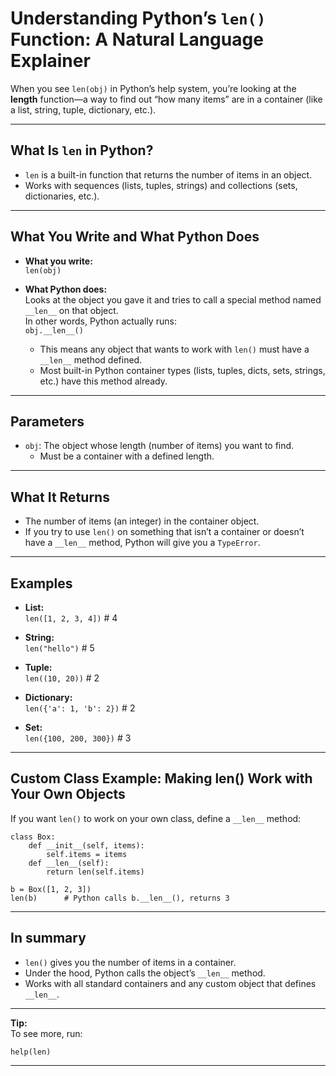 # Understanding Python’s `len()` Function: A Natural Language Explainer

When you see `len(obj)` in Python’s help system, you’re looking at the **length** function—a way to find out “how many items” are in a container (like a list, string, tuple, dictionary, etc.).

---

## What Is `len` in Python?

- `len` is a built-in function that returns the number of items in an object.
- Works with sequences (lists, tuples, strings) and collections (sets, dictionaries, etc.).

---

## What You Write and What Python Does

- **What you write:**  
    `len(obj)`

- **What Python does:**  
    Looks at the object you gave it and tries to call a special method named `__len__` on that object.  
    In other words, Python actually runs:  
    `obj.__len__()`

    - This means any object that wants to work with `len()` must have a `__len__` method defined.
    - Most built-in Python container types (lists, tuples, dicts, sets, strings, etc.) have this method already.

---

## Parameters

- `obj`: The object whose length (number of items) you want to find.
    - Must be a container with a defined length.

---

## What It Returns

- The number of items (an integer) in the container object.
- If you try to use `len()` on something that isn’t a container or doesn’t have a `__len__` method, Python will give you a `TypeError`.

---

## Examples

- **List:**  
      `len([1, 2, 3, 4])`         # 4

- **String:**  
      `len("hello")`              # 5

- **Tuple:**  
      `len((10, 20))`             # 2

- **Dictionary:**  
      `len({'a': 1, 'b': 2})`     # 2

- **Set:**  
      `len({100, 200, 300})`      # 3

---

## Custom Class Example: Making len() Work with Your Own Objects

If you want `len()` to work on your own class, define a `__len__` method:

    class Box:
        def __init__(self, items):
            self.items = items
        def __len__(self):
            return len(self.items)

    b = Box([1, 2, 3])
    len(b)      # Python calls b.__len__(), returns 3

---

## In summary

- `len()` gives you the number of items in a container.
- Under the hood, Python calls the object’s `__len__` method.
- Works with all standard containers and any custom object that defines `__len__`.

---

**Tip:**  
To see more, run:

    help(len)

---
